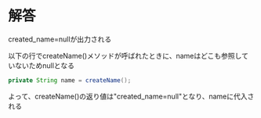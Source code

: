 # 解答
created_name=nullが出力される

以下の行でcreateName()メソッドが呼ばれたときに、nameはどこも参照していないためnullとなる
```java
private String name = createName();
```
よって、createName()の返り値は"created_name=null"となり、nameに代入される
